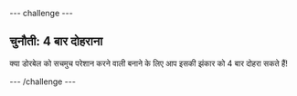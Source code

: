 \--- challenge \---

## चुनौती: 4 बार दोहराना

क्या डोरबेल को सचमुच परेशान करने वाली बनाने के लिए आप इसकी झंकार को 4 बार दोहरा सकते हैं!

\--- /challenge \---